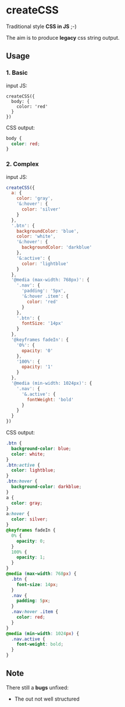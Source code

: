 # createCSS

Traditional style __CSS in JS__ ;-)

The aim is to produce __legacy__ css string output.

## Usage

### 1. Basic

input JS:

```JS
createCSS({
  body: {
    color: 'red'
  }
})
```
CSS output:

```css
body {
  color: red;
}
```

### 2. Complex

input JS:

```js
createCSS({
  a: {
    color: 'gray',
    '&:hover': {
      color: 'silver'
    }
  },
  '.btn': {
    backgroundColor: 'blue',
    color: 'white',
    '&:hover': {
      backgroundColor: 'darkblue'
    },
    '&:active': {
      color: 'lightblue'
    }
  },
  '@media (max-width: 768px)': {
    '.nav': {
      'padding': '5px',
      '&:hover .item': {
        color: 'red'
      }
    },
    '.btn': {
      fontSize: '14px'
    }
  },
  '@keyframes fadeIn': {
    '0%': {
      opacity: '0'
    },
    '100%': {
      opacity: '1'
    }
  },
  '@media (min-width: 1024px)': {
    '.nav': {
      '&.active': {
        fontWeight: 'bold'
      }
    }
  }
})
```
CSS output:

```css
.btn {
  background-color: blue;
  color: white;
}
.btn:active {
  color: lightblue;
}
.btn:hover {
  background-color: darkblue;
}
a {
  color: gray;
}
a:hover {
  color: silver;
}
@keyframes fadeIn {
  0% {
    opacity: 0;
  }
  100% {
    opacity: 1;
  }
}
@media (max-width: 768px) {
  .btn {
    font-size: 14px;
  }
  .nav {
    padding: 5px;
  }
  .nav:hover .item {
    color: red;
  }
}
@media (min-width: 1024px) {
  .nav.active {
    font-weight: bold;
  }
}
```

## Note

There still a **bugs** unfixed:

- The out not well structured